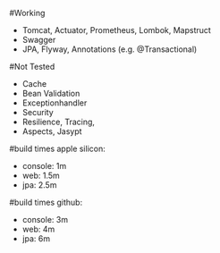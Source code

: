 #Working
- Tomcat, Actuator, Prometheus, Lombok, Mapstruct
- Swagger  
- JPA, Flyway, Annotations (e.g. @Transactional)

#Not Tested
- Cache
- Bean Validation
- Exceptionhandler
- Security
- Resilience, Tracing, 
- Aspects, Jasypt

#build times apple silicon:
- console: 1m
- web: 1.5m
- jpa: 2.5m

#build times github:
- console: 3m
- web: 4m
- jpa: 6m

